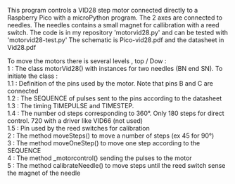 This program controls a VID28 step motor connected directly to a Raspberry Pico with a microPython program.
The 2 axes are connected to needles. The needles contains a small magnet for callibration with a reed switch.
The code is in my repository 'motorvid28.py' and can be tested with 'motorvid28-test.py'
The schematic is Pico-vid28.pdf and the datasheet in Vid28.pdf  

To move the motors there is several levels , top / Dow :  
1 : The class motorVid28() with instances for two needles (BN end SN). To initiate the class :  
1.1 : Definition of the pins used by the motor. Note that pins B and C are connected  
1.2 : The SEQUENCE of pulses sent to the pins according to the datasheet  
1.3 : The timing TIMEPULSE and TIMESTEP.  
1.4 : The number od steps corresponding to 360°. Only 180 steps for direct control. 720 with a driver like VID66 (not used)  
1.5 : Pin used by the reed switches for calibration  
2 : The method moveSteps() to move a number of steps (ex 45 for 90°)  
3 : The method moveOneStep() to move one step according to the SEQUENCE  
4 : The method _motorcontrol() sending the pulses to the motor  
5 : The method calibrateNeedle() to move steps until the reed switch sense the magnet of the needle
 
